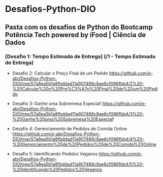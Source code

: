 # Desafios-Python-DIO

## Pasta com os desafios de Python do Bootcamp Potência Tech powered by iFood | Ciência de Dados

### [Desafio 1: Tempo Estimado de Entrega] (/1 - Tempo Estimado de Entrega)

- Desafio 2: Calcular o Preço Final de um Pedido https://github.com/e-abr/Desafios-Python-DIO/tree/57a8ea5b1a8fbddad11a907488c8ae6cf086fbb4/2%20-%20Calcular%20o%20Pre%C3%A7o%20Final%20de%20um%20Pedido

- Desafio 3: Ganhe uma Sobremesa Especial! https://github.com/e-abr/Desafios-Python-DIO/tree/57a8ea5b1a8fbddad11a907488c8ae6cf086fbb4/3%20-%20Ganhe%20uma%20Sobremesa%20Especial!

- Desafio 4: Gerenciamento de Pedidos de Comida Online https://github.com/e-abr/Desafios-Python-DIO/tree/57a8ea5b1a8fbddad11a907488c8ae6cf086fbb4/4%20-%20Gerenciamento%20de%20Pedidos%20de%20Comida%20Online

- Desafio 5: Identificando Pedidos Veganos https://github.com/e-abr/Desafios-Python-DIO/tree/57a8ea5b1a8fbddad11a907488c8ae6cf086fbb4/5%20-%20Identificando%20Pedidos%20Veganos
